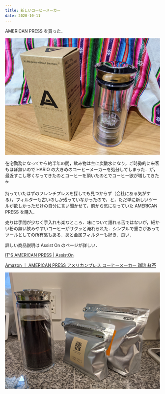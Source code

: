 ```yaml
---
title: 新しいコーヒーメーカー
date: 2020-10-11
---
```


AMERICAN PRESS を買った．

![AMERICAN PRESS 開封](../images/2020-10-11-american-press.jpg)

在宅勤務になってから約半年の間，飲み物は主に炭酸水になり，ご時勢的に来客もほぼ無いので HARIO の大きめのコーヒーメーカーを処分してしまった．が，最近すこし寒くなってきたのとコーヒーを頂いたのとでコーヒー欲が増してきた:coffee:

持っていたはずのフレンチプレスを探しても見つからず（会社にある気がする），フィルターも古いのしか残っていなかったので，と，ただ単に新しいツールが欲しかっただけの自分に言い聞かせて，前から気になっていた AMERICAN PRESS を購入．

売りは手間が少なく手入れも楽なところ．味について語れる舌ではないが，細かい粉の無い飲みやすいコーヒーがサクッと淹れられた．シンプルで重さがあってツールとしての所有感もある．あと金属フィルターも好き．良い．

詳しい商品説明は Assist On のページが詳しい．

[IT'S AMERICAN PRESS \| AssistOn](https://www.assiston.co.jp/2884)

[Amazon ｜ AMERICAN PRESS アメリカンプレス コーヒーメーカー 珈琲 紅茶](https://amzn.to/3jSHRlt)

![抽出後の様子](../images/2020-10-11-american-press-with-coffee.jpg)
